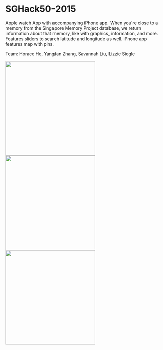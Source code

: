 # SGHack50-2015
Apple watch App with accompanying iPhone app.
When you're close to a memory from the Singapore Memory Project database, we return information about that memory, like with graphics, information, and more.
Features sliders to search latitude and longitude as well. iPhone app features map with pins.

Team: Horace He, Yangfan Zhang, Savannah Liu, Lizzie Siegle

<!--<img src = "https://cloud.githubusercontent.com/assets/8932430/22233658/cafb1c48-e1bf-11e6-9f1c-b95faba6bbc8.JPG" width = 200 height = 200 ></img>-->
<img src = "https://cloud.githubusercontent.com/assets/8932430/22233660/cc846434-e1bf-11e6-97ff-39f157173ca3.JPG" width = 285 height = 300></img>
<img src = "https://cloud.githubusercontent.com/assets/8932430/22233664/cd925e8a-e1bf-11e6-994f-9cec3321f0ed.JPG" width = 285 height = 300></img>
<img src = "https://cloud.githubusercontent.com/assets/8932430/22233665/ce928828-e1bf-11e6-96fd-929374366ed1.JPG" width = 285 height = 300></img>
